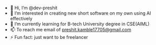 - 👋 Hi, I’m @dev-preshit
- 👀 I’m interested in creating new short software on my own using AI effectively
- 🌱 I’m currently learning for B-tech University degree in CSE(AIML)
- 📫 To reach me email of preshit.kamble17705@gmail.com
- ⚡ Fun fact: just want to be freelancer
